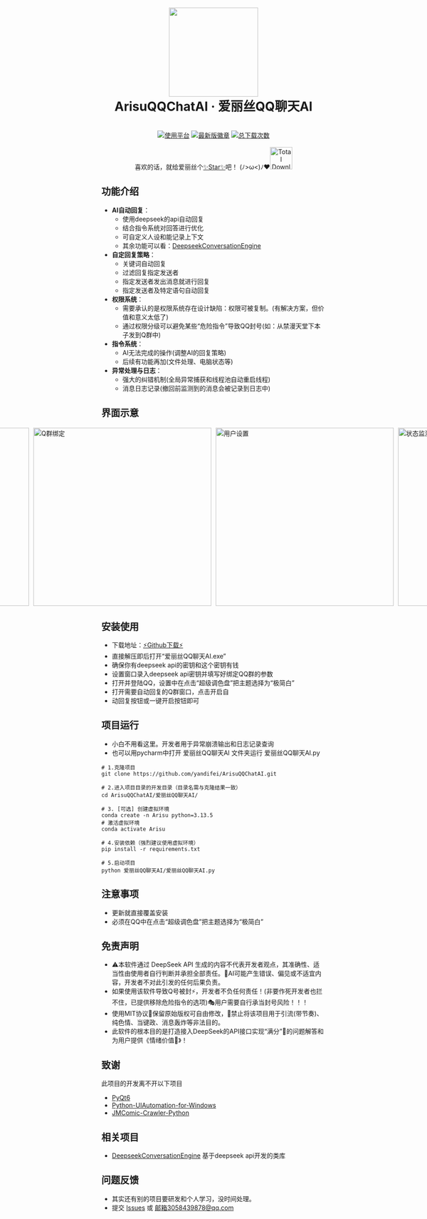 <div align="center">
  <h1 align="center">
    <img src="./展示项目的图片/爱丽丝.png" width="200"/>
    <br/>
    ArisuQQChatAI · 爱丽丝QQ聊天AI
  </h1> 
</div>

<br/>

<div align="center">
  <a href=https://www.microsoft.com/zh-cn/software-download/windows11><img alt="使用平台" src="https://img.shields.io/badge/platform-Windows11-blue?style=flat-square&color=00ffff"/></a>
  <a href=https://github.com/yandifei/ArisuQQChatAI/releases/download/v1.0.0-beta/ArisuQQChatAI.7z><img alt="最新版徽章" src="https://img.shields.io/github/release/yandifei/ArisuQQChatAI?include_prereleases&style=flat-square&color=4141dc"/></a>
  <a href=https://github.com/yandifei/ArisuQQChatAI/releases><img alt="总下载次数" src="https://img.shields.io/github/downloads/yandifei/ArisuQQChatAI/total?style=flat-square&color=00ffff" /></a>
</div>

<br/>

<div align="center">
  喜欢的话，就给爱丽丝个<a href=https://github.com/yandifei/ArisuQQChatAI>✨Star✨</a>吧！ (ﾉ>ω<)ﾉ❤️<img alt="Total Downloads" src="./爱丽丝QQ聊天AI/resources/爱丽丝表情包/非女仆/14.png" width="50"/>
</div>


## 功能介绍

- **AI自动回复**：
  - 使用deepseek的api自动回复
  - 结合指令系统对回答进行优化
  - 可自定义人设和能记录上下文
  - 其余功能可以看：[DeepseekConversationEngine](https://github.com/yandifei/DeepseekConversationEngine)
- **自定回复策略**：
  - 关键词自动回复
  - 过滤回复指定发送者
  - 指定发送者发出消息就进行回复
  - 指定发送者及特定语句自动回复
- **权限系统**：
  - 需要承认的是权限系统存在设计缺陷：权限可被复制。(有解决方案，但价值和意义太低了)
  - 通过权限分级可以避免某些“危险指令”导致QQ封号(如：从禁漫天堂下本子发到Q群中)
- **指令系统**：
  - AI无法完成的操作(调整AI的回复策略)
  - 后续有功能再加(文件处理、电脑状态等)
- **异常处理与日志**：
  - 强大的纠错机制(全局异常捕获和线程池自动重启线程)
  - 消息日志记录(撤回前监测到的消息会被记录到日志中)

## 界面示意

<div style="display: flex; justify-content: center; gap: 10px; margin: 20px auto;">
  <img alt="主页" style="width: 400px; height: auto;" src="https://media.githubusercontent.com/media/yandifei/ArisuQQChatAI/bf40dda6d3300abe92f4e03f103e936f9738ee97/%E5%B1%95%E7%A4%BA%E9%A1%B9%E7%9B%AE%E7%9A%84%E5%9B%BE%E7%89%87/%E4%B8%BB%E9%A1%B5.png"/>
  <img alt="状态监测" style="width: 400px; height: auto;" src="https://media.githubusercontent.com/media/yandifei/ArisuQQChatAI/main/%E5%B1%95%E7%A4%BA%E9%A1%B9%E7%9B%AE%E7%9A%84%E5%9B%BE%E7%89%87/%E7%8A%B6%E6%80%81%E7%9B%91%E6%B5%8B.png"/>
  <img alt="Q群绑定" style="width: 400px; height: auto;" src="https://media.githubusercontent.com/media/yandifei/ArisuQQChatAI/main/%E5%B1%95%E7%A4%BA%E9%A1%B9%E7%9B%AE%E7%9A%84%E5%9B%BE%E7%89%87/Q%E7%BE%A4%E7%BB%91%E5%AE%9A.png"/>
  <img alt="用户设置" style="width: 400px; height: auto;" src="https://media.githubusercontent.com/media/yandifei/ArisuQQChatAI/main/%E5%B1%95%E7%A4%BA%E9%A1%B9%E7%9B%AE%E7%9A%84%E5%9B%BE%E7%89%87/%E7%94%A8%E6%88%B7%E8%AE%BE%E7%BD%AE.png"/>
  <img alt="状态监测(最大化)" style="width: 400px; height: auto;" src="https://media.githubusercontent.com/media/yandifei/ArisuQQChatAI/main/%E5%B1%95%E7%A4%BA%E9%A1%B9%E7%9B%AE%E7%9A%84%E5%9B%BE%E7%89%87/%E7%8A%B6%E6%80%81%E7%9B%91%E6%B5%8B(%E6%9C%80%E5%A4%A7%E5%8C%96).png"/>
  <img alt="日志监控(最大化)" style="width: 400px; height: auto;" src="https://media.githubusercontent.com/media/yandifei/ArisuQQChatAI/main/%E5%B1%95%E7%A4%BA%E9%A1%B9%E7%9B%AE%E7%9A%84%E5%9B%BE%E7%89%87/%E6%97%A5%E5%BF%97%E7%9B%91%E6%8E%A7(%E6%9C%80%E5%A4%A7%E5%8C%96).png"/>
</div>


## 安装使用
- 下载地址：[⚡Github下载⚡](https://github.com/yandifei/ArisuQQChatAI/releases/download/v1.0.0-beta/ArisuQQChatAI.7z)
- 直接解压即后打开“爱丽丝QQ聊天AI.exe”
- 确保你有deepseek api的密钥和这个密钥有钱
- 设置窗口录入deepseek api密钥并填写好绑定QQ群的参数
- 打开并登陆QQ，设置中在点击“超级调色盘”把主题选择为“极简白”
- 打开需要自动回复的Q群窗口，点击开启自
- 动回复按钮或一键开启按钮即可

## 项目运行
- 小白不用看这里。开发者用于异常崩溃输出和日志记录查询
- 也可以用pycharm中打开 爱丽丝QQ聊天AI 文件夹运行 爱丽丝QQ聊天AI.py
```git
# 1.克隆项目
git clone https://github.com/yandifei/ArisuQQChatAI.git

# 2.进入项目目录的开发目录（目录名需与克隆结果一致）
cd ArisuQQChatAI/爱丽丝QQ聊天AI/

# 3. [可选] 创建虚拟环境
conda create -n Arisu python=3.13.5
# 激活虚拟环境
conda activate Arisu

# 4.安装依赖（强烈建议使用虚拟环境）
pip install -r requirements.txt

# 5.启动项目
python 爱丽丝QQ聊天AI/爱丽丝QQ聊天AI.py
```

## 注意事项
- 更新就直接覆盖安装
- 必须在QQ中在点击“超级调色盘”把主题选择为“极简白”

## 免责声明
- ⚠️本软件通过 DeepSeek API 生成的内容不代表开发者观点，其准确性、适当性由使用者自行判断并承担全部责任。🤖AI可能产生错误、偏见或不适宜内容，开发者不对此引发的任何后果负责。
- 如果使用该软件导致Q号被封⚡，开发者不负任何责任！(非要作死开发者也拦不住，已提供移除危险指令的选项)🎭用户需要自行承当封号风险！！！
- 使用MIT协议📜保留原始版权可自由修改，🚫禁止将该项目用于引流(带节奏)、纯色情、当键政、消息轰炸等非法目的。
- 此软件的根本目的是打造接入DeepSeek的API接口实现“满分”🧠的问题解答和为用户提供《情绪价值💖》！


## 致谢

此项目的开发离不开以下项目
- [PyQt6](https://www.riverbankcomputing.com/software/pyqt/)
- [Python-UIAutomation-for-Windows](https://github.com/yinkaisheng/Python-UIAutomation-for-Windows)
- [JMComic-Crawler-Python](https://github.com/hect0x7/JMComic-Crawler-Python)

## 相关项目

- [DeepseekConversationEngine](https://github.com/yandifei/DeepseekConversationEngine) 基于deepseek api开发的类库

## 问题反馈
- 其实还有别的项目要研发和个人学习，没时间处理。
- 提交 [Issues](https://github.com/yandifei/ArisuQQChatAI/issues) 或 邮箱3058439878@qq.com